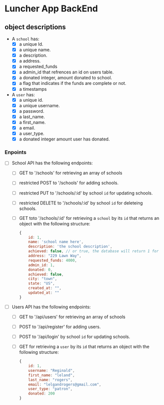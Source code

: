 # Luncher App BackEnd
## object descriptions

- A `school` has:
    - [x] a unique Id.
    - [x] a unique name.
    - [x] a description.
    - [x] a address.
    - [x] a requested_funds
    - [x] a admin_id that refrences an id on users table.
    - [x] a donated integer, amount donated to school.
    - [x] a flag that indicates if the funds are complete or not.
    - [x] a timestamps

-  A `user` has:
    - [x] a unique id.
    - [x] a unique username.
    - [x] a password.
    - [x] a last_name.
    - [x] a first_name.
    - [x] a email.
    - [x] a user_type.
    - [x] a donated integer amount user has donated.

### Enpoints

- [ ] School API has the following endpoints:

    - [ ] GET to '/schools' for retrieving an array of schools
    - [ ] restricted POST to '/schools' for adding schools.
    - [ ] restricted PUT to '/schools/:id' by school `id` for updating schools.
    - [ ] restricted DELETE to '/schools/:id' by school `id` for deleteing schools.
    - [ ] GET toto '/schools/:id' for retrieving a `school` by its `id` that returns an object with the following structure:

        ```js
        {
            id: 1,
            name: 'school name here',
            description: 'the school description',
            achieved: false, // or true, the database will return 1 for true and 0 for false
            address: "229 Lawn Way",
            requested_funds: 4000,
            admin_id: 1,
            donated: 0,
            achieved: false,
            city: "town",
            state: "US",
            created_at: "",
            updated_at: ""
        }
        ```


- [ ] Users API has the following endpoints:

    - [ ] GET to '/api/users' for retrieving an array of schools
    - [ ] POST to '/api/register' for adding users.
    - [ ] POST to '/api/login' by school `id` for updating schools.
    - [ ] GET for retrieving a `user` by its `id` that returns an object with the following structure:

        ```js
        {
            id: 1,
            username: "Reginald",
            first_name: "leland",
            last_name: "rogers",
            email: "lelgandrogers@gmail.com",
            user_type: "patron",
            donated: 200
        }
        ```

